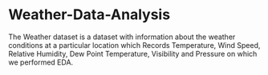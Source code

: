 # Weather-Data-Analysis
The Weather dataset is a dataset with information about the weather conditions at a particular location which Records Temperature, Wind Speed, Relative Humidity, Dew Point Temperature, Visibility and Pressure on which we performed EDA.
